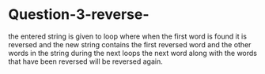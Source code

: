 # Question-3-reverse-
the entered string is given to loop where when the first word is found it is reversed and the new string contains the first reversed word and the other words in the string
during the next loops the next word along with the words that have been reversed will be reversed again.

